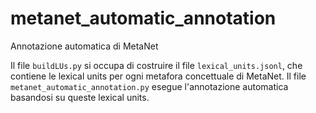# metanet_automatic_annotation
Annotazione automatica di MetaNet 

Il file `buildLUs.py` si occupa di costruire il file `lexical_units.jsonl`, che contiene le lexical units per ogni metafora concettuale di MetaNet.
Il file `metanet_automatic_annotation.py` esegue l'annotazione automatica basandosi su queste lexical units.
